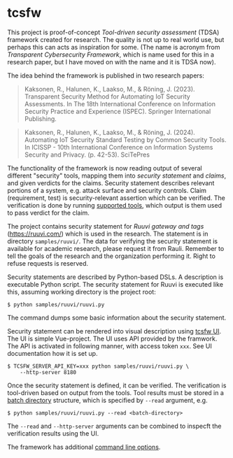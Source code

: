 # tcsfw

This project is proof-of-concept _Tool-driven security assessment_ (TDSA) framework created for research. 
The quality is not up to real world use, but perhaps this can acts as inspiration for some. (The name is acronym from _Transparent Cybersecurity Framework_, which is name used for this in a research paper, but I have moved on with the name and it is TDSA now).

The idea behind the framework is published in two research papers:

> Kaksonen, R., Halunen, K., Laakso, M., & Röning, J. (2023). Transparent Security Method for Automating IoT Security Assessments. In The 18th International Conference on Information Security Practice and Experience (ISPEC). Springer International Publishing.

> Kaksonen, R., Halunen, K., Laakso, M., & Röning, J. (2024). Automating IoT Security Standard Testing by Common Security Tools. In ICISSP - 10th International Conference on Information Systems Security and Privacy. (p. 42-53). SciTePres

The functionality of the framework is now reading output of several different "security" tools, mapping them into _security statement_ and _claims_, and given verdicts for the claims. Security statement describes relevant portions of a system, e.g. attack surface and security controls. Claim (requirement, test) is security-relevant assertion which can be verified. The verification is done by running [supported tools](Tools.md), which output is them used to pass verdict for the claim.

The project contains security statement for _Ruuvi gateway and tags_ (https://ruuvi.com/) which is used in the research. The statement is in directory `samples/ruuvi/`. The data for verifying the security statement is available for academic research, please request it from Rauli. Remember to tell the goals of the research and the organization performing it. Right to refuse requests is reserved.

Security statements are described by Python-based DSLs. A description is executable Python script. The security statement for Ruuvi is executed like this, assuming working directory is the project root:
```
$ python samples/ruuvi/ruuvi.py
```
The command dumps some basic information about the security statement.

Security statement can be rendered into visual description using [tcsfw UI](https://github.com/ouspg/tcsfw). The UI is simple Vue-project. The UI uses API provided by the framwork. The API is activated in following manner, with access token `xxx`. See UI documentation how it is set up.
```
$ TCSFW_SERVER_API_KEY=xxx python samples/ruuvi/ruuvi.py \
    --http-server 8180
```

Once the security statement is defined, it can be verified.
The verification is tool-driven based on output from the tools. Tool results must be stored in a [batch directory](Tools.md) structure, which is specified by `--read` argument, e.g.
```
$ python samples/ruuvi/ruuvi.py --read <batch-directory>
```

The `--read` and `--http-server` arguments can be combined to inspecft the verification results using the UI.

The framework has additional [command line options](CommandLine.md).
